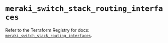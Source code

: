 # `meraki_switch_stack_routing_interfaces`

Refer to the Terraform Registry for docs: [`meraki_switch_stack_routing_interfaces`](https://registry.terraform.io/providers/ciscodevnet/meraki/1.7.1/docs/resources/switch_stack_routing_interfaces).
